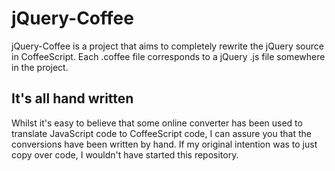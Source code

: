 # jQuery-Coffee

jQuery-Coffee is a project that aims to completely rewrite the jQuery source in CoffeeScript. Each .coffee file corresponds to a jQuery .js file somewhere in the project.

## It's all hand written
Whilst it's easy to believe that some online converter has been used to translate JavaScript code to CoffeeScript code, I can assure you that the conversions have been written by hand. If my original intention was to just copy over code, I wouldn't have started this repository.

